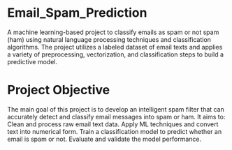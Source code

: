 # Email_Spam_Prediction
A machine learning-based project to classify emails as spam or not spam (ham) using natural language processing techniques and classification algorithms. The project utilizes a labeled dataset of email texts and applies a variety of preprocessing, vectorization, and classification steps to build a predictive model.

# Project Objective
The main goal of this project is to develop an intelligent spam filter that can accurately detect and classify email messages into spam or ham. It aims to:
Clean and process raw email text data.
Apply ML techniques and convert text into numerical form.
Train a classification model to predict whether an email is spam or not.
Evaluate and validate the model performance.
